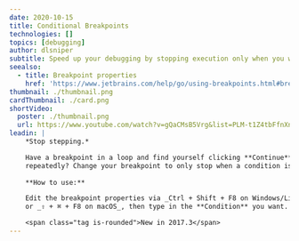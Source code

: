 ```yaml
---
date: 2020-10-15
title: Conditional Breakpoints
technologies: []
topics: [debugging]
author: dlsniper
subtitle: Speed up your debugging by stopping execution only when you want to.
seealso:
  - title: Breakpoint properties
    href: 'https://www.jetbrains.com/help/go/using-breakpoints.html#breakpoint-properties'
thumbnail: ./thumbnail.png
cardThumbnail: ./card.png
shortVideo:
  poster: ./thumbnail.png
  url: https://www.youtube.com/watch?v=gQaCMsB5Vrg&list=PLM-t1Z4tbFfnXnghmtk6WVz10_pivOw25&index=25&t=0s
leadin: |
    *Stop stepping.*

    Have a breakpoint in a loop and find yourself clicking **Continue**
    repeatedly? Change your breakpoint to only stop when a condition is met.
    
    **How to use:**

    Edit the breakpoint properties via _Ctrl + Shift + F8 on Windows/Linux_,
    or _⇧ + ⌘ + F8 on macOS_, then type in the **Condition** you want.

    <span class="tag is-rounded">New in 2017.3</span>
---
```

